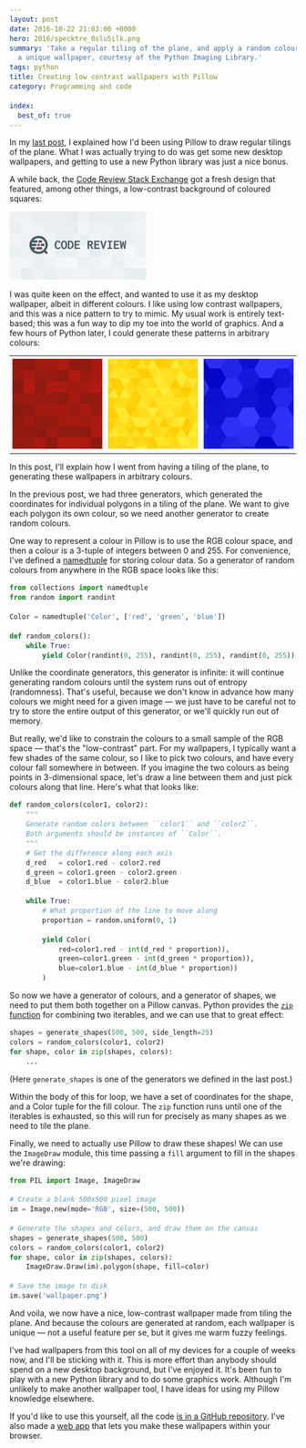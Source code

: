 ```yaml
---
layout: post
date: 2016-10-22 21:03:00 +0000
hero: 2016/specktre_0slu5ilk.png
summary: 'Take a regular tiling of the plane, and apply a random colouring: voila,
  a unique wallpaper, courtesy of the Python Imaging Library.'
tags: python
title: Creating low contrast wallpapers with Pillow
category: Programming and code

index:
  best_of: true
---
```


In my [last post](/2016/10/tiling-the-plane-with-pillow/), I explained how I'd been using Pillow to draw regular tilings of the plane.
What I was actually trying to do was get some new desktop wallpapers, and getting to use a new Python library was just a nice bonus.

A while back, the [Code Review Stack Exchange](http://codereview.stackexchange.com) got a fresh design that featured, among other things, a low-contrast background of coloured squares:

![The name "Code Review" in dark grey text, a grey magnifying glass, and a background of light-grey squares.](/images/2016/code_review.png)

I was quite keen on the effect, and wanted to use it as my desktop wallpaper, albeit in different colours.
I like using low contrast wallpapers, and this was a nice pattern to try to mimic.
My usual work is entirely text-based; this was a fun way to dip my toe into the world of graphics.
And a few hours of Python later, I could generate these patterns in arbitrary colours:

<table>
  <tr>
    <td style="padding: 5px;"><img src="/images/2016/specktre_demo_sq.png" alt="A grid of squares in varying shades of red."></td>
    <td style="padding: 5px;"><img src="/images/2016/specktre_demo_tr.png" alt="A pattern of triangles in varying shades of yellow."></td>
    <td style="padding: 5px;"><img src="/images/2016/specktre_demo_hex.png" alt="A pattern of hexagons in varying shades of blue."></td>
  </tr>
</table>

In this post, I'll explain how I went from having a tiling of the plane, to generating these wallpapers in arbitrary colours.

<!-- summary -->

In the previous post, we had three generators, which generated the coordinates for individual polygons in a tiling of the plane.
We want to give each polygon its own colour, so we need another generator to create random colours.

One way to represent a colour in Pillow is to use the RGB colour space, and then a colour is a 3-tuple of integers between 0 and 255.
For convenience, I've defined a [namedtuple][namedtuple] for storing colour data.
So a generator of random colours from anywhere in the RGB space looks like this:

```python
from collections import namedtuple
from random import randint

Color = namedtuple('Color', ['red', 'green', 'blue'])

def random_colors():
    while True:
        yield Color(randint(0, 255), randint(0, 255), randint(0, 255))
```

[namedtuple]: https://docs.python.org/3.5/library/collections.html?highlight=namedtuple#collections.namedtuple

Unlike the coordinate generators, this generator is infinite: it will continue generating random colours until the system runs out of entropy (randomness).
That's useful, because we don't know in advance how many colours we might need for a given image — we just have to be careful not to try to store the entire output of this generator, or we'll quickly run out of memory.

But really, we'd like to constrain the colours to a small sample of the RGB space — that's the "low-contrast" part.
For my wallpapers, I typically want a few shades of the same colour, so I like to pick two colours, and have every colour fall somewhere in between.
If you imagine the two colours as being points in 3-dimensional space, let's draw a line between them and just pick colours along that line.
Here's what that looks like:

```python
def random_colors(color1, color2):
    """
    Generate random colors between ``color1`` and ``color2``.
    Both arguments should be instances of ``Color``.
    """
    # Get the difference along each axis
    d_red   = color1.red - color2.red
    d_green = color1.green - color2.green
    d_blue  = color1.blue - color2.blue

    while True:
        # What proportion of the line to move along
        proportion = random.uniform(0, 1)

        yield Color(
            red=color1.red - int(d_red * proportion)),
            green=color1.green - int(d_green * proportion)),
            blue=color1.blue - int(d_blue * proportion))
        )
```

So now we have a generator of colours, and a generator of shapes, we need to put them both together on a Pillow canvas.
Python provides the [`zip` function][zip] for combining two iterables, and we can use that to great effect:

```python
shapes = generate_shapes(500, 500, side_length=25)
colors = random_colors(color1, color2)
for shape, color in zip(shapes, colors):
    ...
```

(Here `generate_shapes` is one of the generators we defined in the last post.)

[zip]: https://docs.python.org/3.5/library/functions.html?highlight=zip#zip

Within the body of this for loop, we have a set of coordinates for the shape, and a Color tuple for the fill colour.
The `zip` function runs until one of the iterables is exhausted, so this will run for precisely as many shapes as we need to tile the plane.

Finally, we need to actually use Pillow to draw these shapes!
We can use the `ImageDraw` module, this time passing a `fill` argument to fill in the shapes we're drawing:

```python
from PIL import Image, ImageDraw

# Create a blank 500x500 pixel image
im = Image.new(mode='RGB', size=(500, 500))

# Generate the shapes and colors, and draw them on the canvas
shapes = generate_shapes(500, 500)
colors = random_colors(color1, color2)
for shape, color in zip(shapes, colors):
    ImageDraw.Draw(im).polygon(shape, fill=color)

# Save the image to disk
im.save('wallpaper.png')
```

And voila, we now have a nice, low-contrast wallpaper made from tiling the plane.
And because the colours are generated at random, each wallpaper is unique — not a useful feature per se, but it gives me warm fuzzy feelings.

I've had wallpapers from this tool on all of my devices for a couple of weeks now, and I'll be sticking with it.
This is more effort than anybody should spend on a new desktop background, but I've enjoyed it.
It's been fun to play with a new Python library and to do some graphics work.
Although I'm unlikely to make another wallpaper tool, I have ideas for using my Pillow knowledge elsewhere.

If you'd like to use this yourself, all the code [is in a GitHub repository][github].
I've also made a [web app][webapp] that lets you make these wallpapers within your browser.

[github]: https://github.com/alexwlchan/specktre
[webapp]: https://alexwlchan.net/experiments/specktre/

